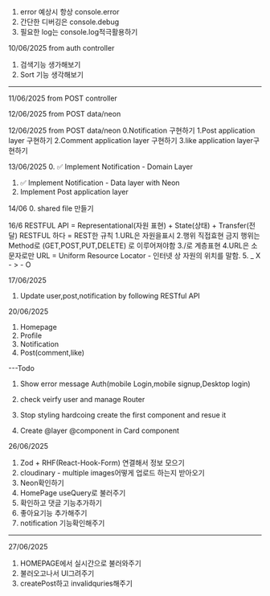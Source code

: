 1. error 예상시 항상 console.error
2. 간단한 디버깅은 console.debug
3. 필요한 log는 console.log적극활용하기

10/06/2025 from auth controller

1. 검색기능 생가해보기
2. Sort 기능 생각해보기

---

11/06/2025 from POST controller

12/06/2025 from POST data/neon

12/06/2025 from POST data/neon
0.Notification 구현하기
1.Post application layer 구현하기
2.Comment application layer 구현하기
3.like application layer구현하기

13/06/2025 0. ✅ Implement Notification - Domain Layer

1. ✅ Implement Notification - Data layer with Neon
2. Implement Post application layer

14/06 0. shared file 만들기

16/6
RESTFUL API = Representational(자원 표현) + State(상태) + Transfer(전달)
RESTFUL 하다 = REST한 규칙
1.URL은 자원을표시 2.행위 직접효현 금지 행위는 Method로 (GET,POST,PUT,DELETE) 로 이루어져야함
3./로 계층표현
4.URL은 소문자로만 URL = Uniform Resource Locator - 인터넷 상 자원의 위치를 말함. 5. \_ X - > - O

17/06/2025

1. Update user,post,notification by following RESTful API

20/06/2025

1. Homepage
2. Profile
3. Notification
4. Post(comment,like)

---Todo

1. Show error message Auth(mobile Login,mobile signup,Desktop login)

2. check veirfy user and manage Router

3. Stop styling hardcoing create the first component and resue it

4. Create @layer @component in Card component

26/06/2025
1. Zod + RHF(React-Hook-Form) 연결해서 정보 모으기
2. cloudinary - multiple images어떻게 업로드 하는지 받아오기
3. Neon확인하기
4. HomePage useQuery로 불러주기
4. 확인하고 댓글 기능추가하기
5. 좋아요기능 추가해주기
6. notification 기능확인해주기 
---------------------------------------------------------------
27/06/2025
1. HOMEPAGE에서 실시간으로 불러와주기
2. 불러오고나서 UI그려주기
3. createPost하고 invalidquries해주기